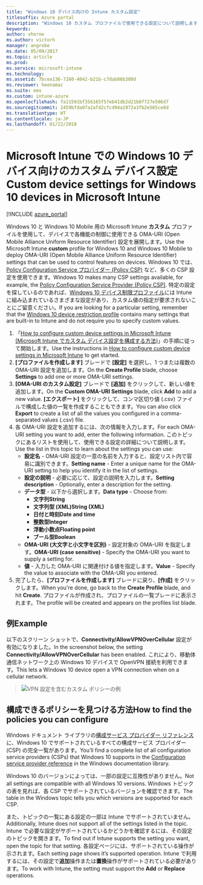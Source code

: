 ```yaml
---
title: "Windows 10 デバイス向けの Intune カスタム設定"
titlesuffix: Azure portal
description: "Windows 10 カスタム プロファイルで使用できる設定について説明します。\""
keywords: 
author: vhorne
ms.author: victorh
manager: angrobe
ms.date: 05/09/2017
ms.topic: article
ms.prod: 
ms.service: microsoft-intune
ms.technology: 
ms.assetid: 7bcea136-7260-4042-b21b-c7dab86b380d
ms.reviewer: heenamac
ms.suite: ems
ms.custom: intune-azure
ms.openlocfilehash: fa11591bf356165f57eb41db2d21b8f727e506d7
ms.sourcegitcommit: 2459bfda07a2afd2cfcd94a1972a3fb2e565ce8d
ms.translationtype: HT
ms.contentlocale: ja-JP
ms.lasthandoff: 01/22/2018
---
```

# <a name="custom-device-settings-for-windows-10-devices-in-microsoft-intune"></a><span data-ttu-id="1e146-103">Microsoft Intune での Windows 10 デバイス向けのカスタム デバイス設定</span><span class="sxs-lookup"><span data-stu-id="1e146-103">Custom device settings for Windows 10 devices in Microsoft Intune</span></span>

[!INCLUDE [azure_portal](./includes/azure_portal.md)]

 <span data-ttu-id="1e146-104">Windows 10 と Windows 10 Mobile 用の Microsoft Intune **カスタム** プロファイルを使用して、デバイスで各機能の制御に使用できる OMA-URI (Open Mobile Alliance Uniform Resource Identifier) 設定を展開します。</span><span class="sxs-lookup"><span data-stu-id="1e146-104">Use the Microsoft Intune **custom** profile for Windows 10 and Windows 10 Mobile to deploy OMA-URI (Open Mobile Alliance Uniform Resource Identifier) settings that can be used to control features on devices.</span></span> <span data-ttu-id="1e146-105">Windows 10 では、[Policy Configuration Service プロバイダー (Policy CSP)](https://technet.microsoft.com/itpro/windows/manage/how-it-pros-can-use-configuration-service-providers) など、多くの CSP 設定を使用できます。</span><span class="sxs-lookup"><span data-stu-id="1e146-105">Windows 10 makes many CSP settings available, for example, the [Policy Configuration Service Provider (Policy CSP)](https://technet.microsoft.com/itpro/windows/manage/how-it-pros-can-use-configuration-service-providers).</span></span>
<span data-ttu-id="1e146-106">特定の設定を探しているのであれば、[Windows 10 デバイス制限プロファイル](device-restrictions-windows-10.md)には Intune に組み込まれているさまざまな設定があり、カスタム値の指定が要求されないことにご留意ください。</span><span class="sxs-lookup"><span data-stu-id="1e146-106">If you are looking for a particular setting, remember that the [Windows 10 device restriction profile](device-restrictions-windows-10.md) contains many settings that are built-in to Intune and do not require you to specify custom values.</span></span>

1. <span data-ttu-id="1e146-107">「[How to configure custom device settings in Microsoft Intune (Microsoft Intune でカスタム デバイス設定を構成する方法)](custom-settings-configure.md)」の手順に従って開始します。</span><span class="sxs-lookup"><span data-stu-id="1e146-107">Use the instructions in [How to configure custom device settings in Microsoft Intune](custom-settings-configure.md) to get started.</span></span>
2. <span data-ttu-id="1e146-108">**[プロファイルを作成します]** ブレードで **[設定]** を選択し、1 つまたは複数の OMA-URI 設定を追加します。</span><span class="sxs-lookup"><span data-stu-id="1e146-108">On the **Create Profile** blade, choose **Settings** to add one or more OMA-URI settings.</span></span>
3. <span data-ttu-id="1e146-109">**[OMA-URI のカスタム設定]** ブレードで **[追加]** をクリックして、新しい値を追加します。</span><span class="sxs-lookup"><span data-stu-id="1e146-109">On the **Custom OMA-URI Settings** blade, click **Add** to add a new value.</span></span> <span data-ttu-id="1e146-110">**[エクスポート]** をクリックして、コンマ区切り値 (.csv) ファイルで構成した値の一覧を作成することもできます。</span><span class="sxs-lookup"><span data-stu-id="1e146-110">You can also click **Export** to create a list of all the values you configured in a comma-separated values (.csv) file.</span></span>
4. <span data-ttu-id="1e146-111">各 OMA-URI 設定を追加するには、次の情報を入力します。</span><span class="sxs-lookup"><span data-stu-id="1e146-111">For each OMA-URI setting you want to add, enter the following information.</span></span> <span data-ttu-id="1e146-112">このトピックにあるリストを使用して、使用できる設定の詳細について説明します。</span><span class="sxs-lookup"><span data-stu-id="1e146-112">Use the list in this topic to learn about the settings you can use:</span></span>
    - <span data-ttu-id="1e146-113">**設定名** - OMA-URI 設定の一意の名前を入力すると、設定リスト内で容易に識別できます。</span><span class="sxs-lookup"><span data-stu-id="1e146-113">**Setting name** - Enter a unique name for the OMA-URI setting to help you identify it in the list of settings.</span></span>
    - <span data-ttu-id="1e146-114">**設定の説明** - 必要に応じて、設定の説明を入力します。</span><span class="sxs-lookup"><span data-stu-id="1e146-114">**Setting description** - Optionally, enter a description for the setting.</span></span>
    - <span data-ttu-id="1e146-115">**データ型** - 以下から選択します。</span><span class="sxs-lookup"><span data-stu-id="1e146-115">**Data type** - Choose from:</span></span>
        - <span data-ttu-id="1e146-116">**文字列**</span><span class="sxs-lookup"><span data-stu-id="1e146-116">**String**</span></span>
        - <span data-ttu-id="1e146-117">**文字列型 (XML)**</span><span class="sxs-lookup"><span data-stu-id="1e146-117">**String (XML)**</span></span>
        - <span data-ttu-id="1e146-118">**日付と時刻**</span><span class="sxs-lookup"><span data-stu-id="1e146-118">**Date and time**</span></span>
        - <span data-ttu-id="1e146-119">**整数型**</span><span class="sxs-lookup"><span data-stu-id="1e146-119">**Integer**</span></span>
        - <span data-ttu-id="1e146-120">**浮動小数点**</span><span class="sxs-lookup"><span data-stu-id="1e146-120">**Floating point**</span></span>
        - <span data-ttu-id="1e146-121">**ブール型**</span><span class="sxs-lookup"><span data-stu-id="1e146-121">**Boolean**</span></span>
    - <span data-ttu-id="1e146-122">**OMA-URI (大文字と小文字を区別)** - 設定対象の OMA-URI を指定します。</span><span class="sxs-lookup"><span data-stu-id="1e146-122">**OMA-URI (case sensitive)** - Specify the OMA-URI you want to supply a setting for.</span></span>
    - <span data-ttu-id="1e146-123">**値** - 入力した OMA-URI に関連付ける値を指定します。</span><span class="sxs-lookup"><span data-stu-id="1e146-123">**Value** - Specify the value to associate with the OMA-URI you entered.</span></span>
5. <span data-ttu-id="1e146-124">完了したら、**[プロファイルを作成します]** ブレードに戻り、**[作成]** をクリックします。</span><span class="sxs-lookup"><span data-stu-id="1e146-124">When you're done, go back to the **Create Profile** blade, and hit **Create**.</span></span>
<span data-ttu-id="1e146-125">プロファイルが作成され、プロファイルの一覧ブレードに表示されます。</span><span class="sxs-lookup"><span data-stu-id="1e146-125">The profile will be created and appears on the profiles list blade.</span></span>

## <a name="example"></a><span data-ttu-id="1e146-126">例</span><span class="sxs-lookup"><span data-stu-id="1e146-126">Example</span></span>
<span data-ttu-id="1e146-127">以下のスクリーン ショットで、**Connectivity/AllowVPNOverCellular** 設定が有効になりました。</span><span class="sxs-lookup"><span data-stu-id="1e146-127">In the screenshot below, the setting **Connectivity/AllowVPNOverCellular** has been enabled.</span></span> <span data-ttu-id="1e146-128">これにより、移動体通信ネットワーク上の Windows 10 デバイスで OpenVPN 接続を利用できます。</span><span class="sxs-lookup"><span data-stu-id="1e146-128">This lets a Windows 10 device open a VPN connection when on a cellular network.</span></span>

> ![VPN 設定を含むカスタム ポリシーの例](./media/custom-policy-example.png)


## <a name="how-to-find-the-policies-you-can-configure"></a><span data-ttu-id="1e146-130">構成できるポリシーを見つける方法</span><span class="sxs-lookup"><span data-stu-id="1e146-130">How to find the policies you can configure</span></span>

<span data-ttu-id="1e146-131">Windows ドキュメント ライブラリの[構成サービス プロバイダー リファレンス](https://msdn.microsoft.com/windows/hardware/commercialize/customize/mdm/configuration-service-provider-reference)に、Windows 10 でサポートされているすべての構成サービス プロバイダー (CSP) の完全一覧があります。</span><span class="sxs-lookup"><span data-stu-id="1e146-131">You’ll find a complete list of all configuration service providers (CSPs) that Windows 10 supports in the [Configuration service provider reference](https://msdn.microsoft.com/windows/hardware/commercialize/customize/mdm/configuration-service-provider-reference) in the Windows documentation library.</span></span>

<span data-ttu-id="1e146-132">Windows 10 のバージョンによっては、一部の設定に互換性がありません。</span><span class="sxs-lookup"><span data-stu-id="1e146-132">Not all settings are compatible with all Windows 10 versions.</span></span> <span data-ttu-id="1e146-133">Windows トピックの表を見れば、各 CSP でサポートされているバージョンを確認できます。</span><span class="sxs-lookup"><span data-stu-id="1e146-133">The table in the Windows topic tells you which versions are supported for each CSP.</span></span>

<span data-ttu-id="1e146-134">また、トピックの一覧にある設定の一部は Intune でサポートされていません。</span><span class="sxs-lookup"><span data-stu-id="1e146-134">Additionally, Intune does not support all of the settings listed in the topic.</span></span> <span data-ttu-id="1e146-135">Intune で必要な設定がサポートされているかどうかを確認するには、その設定のトピックを開きます。</span><span class="sxs-lookup"><span data-stu-id="1e146-135">To find out if Intune supports the setting you want, open the topic for that setting.</span></span> <span data-ttu-id="1e146-136">各設定ページには、サポートされている操作が示されます。</span><span class="sxs-lookup"><span data-stu-id="1e146-136">Each setting page shows it’s supported operation.</span></span> <span data-ttu-id="1e146-137">Intune で利用するには、その設定で**追加**操作または**置換**操作がサポートされている必要があります。</span><span class="sxs-lookup"><span data-stu-id="1e146-137">To work with Intune, the setting must support the **Add** or **Replace** operations.</span></span>


